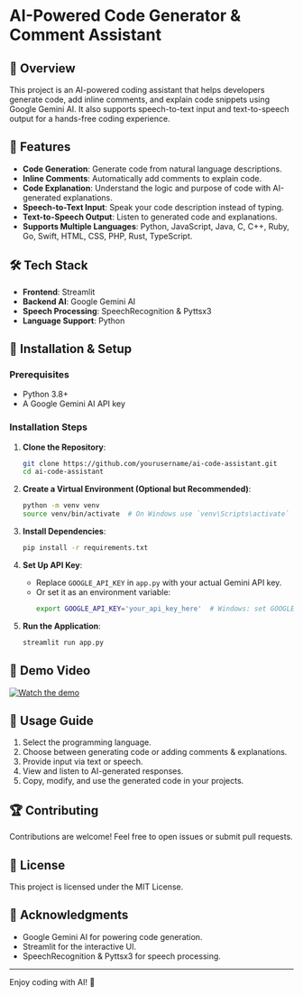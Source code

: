 # AI-Powered Code Generator & Comment Assistant

## 📌 Overview
This project is an AI-powered coding assistant that helps developers generate code, add inline comments, and explain code snippets using Google Gemini AI. It also supports speech-to-text input and text-to-speech output for a hands-free coding experience.

## 🚀 Features
- **Code Generation**: Generate code from natural language descriptions.
- **Inline Comments**: Automatically add comments to explain code.
- **Code Explanation**: Understand the logic and purpose of code with AI-generated explanations.
- **Speech-to-Text Input**: Speak your code description instead of typing.
- **Text-to-Speech Output**: Listen to generated code and explanations.
- **Supports Multiple Languages**: Python, JavaScript, Java, C, C++, Ruby, Go, Swift, HTML, CSS, PHP, Rust, TypeScript.

## 🛠️ Tech Stack
- **Frontend**: Streamlit
- **Backend AI**: Google Gemini AI
- **Speech Processing**: SpeechRecognition & Pyttsx3
- **Language Support**: Python

## 📂 Installation & Setup
### Prerequisites
- Python 3.8+
- A Google Gemini AI API key

### Installation Steps
1. **Clone the Repository**:
   ```bash
   git clone https://github.com/yourusername/ai-code-assistant.git
   cd ai-code-assistant
   ```

2. **Create a Virtual Environment (Optional but Recommended)**:
   ```bash
   python -m venv venv
   source venv/bin/activate  # On Windows use `venv\Scripts\activate`
   ```

3. **Install Dependencies**:
   ```bash
   pip install -r requirements.txt
   ```

4. **Set Up API Key**:
   - Replace `GOOGLE_API_KEY` in `app.py` with your actual Gemini API key.
   - Or set it as an environment variable:
     ```bash
     export GOOGLE_API_KEY='your_api_key_here'  # Windows: set GOOGLE_API_KEY=your_api_key_here
     ```

5. **Run the Application**:
   ```bash
   streamlit run app.py
   ```

## 🎥 Demo Video
[![Watch the demo]((https://drive.google.com/file/d/1QHltFWSL1sNRQeHwm4Uk2fUNss_E1pzd/view?usp=drive_link))]((https://drive.google.com/file/d/1QHltFWSL1sNRQeHwm4Uk2fUNss_E1pzd/view?usp=drive_link))

## 📌 Usage Guide
1. Select the programming language.
2. Choose between generating code or adding comments & explanations.
3. Provide input via text or speech.
4. View and listen to AI-generated responses.
5. Copy, modify, and use the generated code in your projects.

## 🏆 Contributing
Contributions are welcome! Feel free to open issues or submit pull requests.

## 📜 License
This project is licensed under the MIT License.

## 🙌 Acknowledgments
- Google Gemini AI for powering code generation.
- Streamlit for the interactive UI.
- SpeechRecognition & Pyttsx3 for speech processing.

---
Enjoy coding with AI! 🚀

